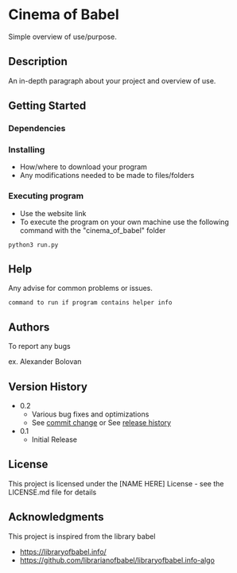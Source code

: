 # Cinema of Babel

Simple overview of use/purpose.

## Description

An in-depth paragraph about your project and overview of use.

## Getting Started

### Dependencies



### Installing

* How/where to download your program
* Any modifications needed to be made to files/folders

### Executing program

* Use the website link
* To execute the program on your own machine use the following command with the "cinema_of_babel" folder

```
python3 run.py 
```

## Help

Any advise for common problems or issues.
```
command to run if program contains helper info
```

## Authors

To report any bugs 

ex. Alexander Bolovan

## Version History

* 0.2
    * Various bug fixes and optimizations
    * See [commit change]() or See [release history]()
* 0.1
    * Initial Release

## License

This project is licensed under the [NAME HERE] License - see the LICENSE.md file for details

## Acknowledgments

This project is inspired from the library babel
* https://libraryofbabel.info/
* https://github.com/librarianofbabel/libraryofbabel.info-algo
 
